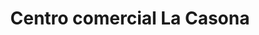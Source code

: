 ---
title: "Centro comercial La Casona"
url: /loja-ecuador/centro-comercial-la-casona/
shop: Einkaufszentrum
---